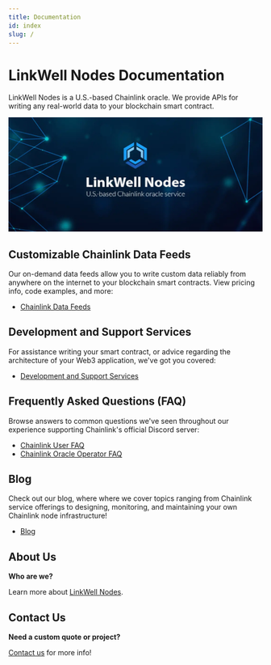 ```yaml
---
title: Documentation
id: index
slug: /
---
```


# LinkWell Nodes Documentation

<lw-subtitle><lw-emphasis>LinkWell Nodes is a U.S.-based Chainlink oracle. </lw-emphasis>We provide APIs for writing any real-world data to your blockchain smart contract.</lw-subtitle>

![LinkWell Nodes - U.S.-based Chainlink oracle](/img/lw-banner_1080x485_Docs-Home.webp "LinkWell Nodes - U.S.-based Chainlink oracle")

## Customizable Chainlink Data Feeds

Our on-demand data feeds allow you to write custom data reliably from anywhere on the internet to your blockchain smart contracts. View pricing info, code examples, and more:

- [Chainlink Data Feeds](/services/direct-request-jobs/Jobs-and-Pricing)

## Development and Support Services

For assistance writing your smart contract, or advice regarding the architecture of your Web3 application, we've got you covered:

- [Development and Support Services](/services/Development-Services)

## Frequently Asked Questions (FAQ)

Browse answers to common questions we've seen throughout our experience supporting Chainlink's official Discord server:

- [Chainlink User FAQ](/knowledgebase/faq/Chainlink-Users)
- [Chainlink Oracle Operator FAQ](/knowledgebase/faq/Chainlink-Operators)

## Blog

Check out our blog, where where we cover topics ranging from Chainlink service offerings to designing, monitoring, and maintaining your own Chainlink node infrastructure!

- [Blog](/blog) 

## About Us

**Who are we?** 

Learn more about [LinkWell Nodes](/about).

## Contact Us

**Need a custom quote or project?** 

[Contact us](https://linkwellnodes.io/#contact-us) for more info!
